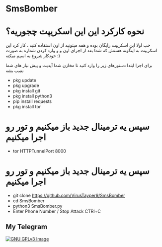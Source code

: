 # SmsBomber
# نحوه کارکرد این این اسکریپت چجوریه؟
خب اولا این اسکریپت رایگان بوده و همه میتونید از اون استفاده کنید ، کار کرد این اسکریپت به اینگونه هستش که شما بعد از اجرای اون و و وارد کردن شماره به صورت خودکار شروع به اسپم میکنه :)

برای اجرا ابتدا دستورهای زیر را وارد کنید تا مخازن شما آپدیت و پیش نیاز های شما نصب بشه
* pkg update
* pkg upgrade
* pkg install git
* pkg install python3
* pip install requests
* pkg install tor
# سپس یه ترمینال جدید باز میکنیم و تور رو اجرا میکنیم

* tor HTTPTunnelPort 8000
# سپس یه ترمینال جدید باز میکنیم و تور رو اجرا میکنیم
* git clone https://github.com/VirusTayper9/SmsBomber
* cd SmsBomber
* python3 SmsBomber.py
* Enter Phone Number / Stop Attack CTRl+C
## My Telegram
[![GNU GPLv3 Image](https://telegram.org/img/t_logo.png)](http://t.me/iiamwhoo)
